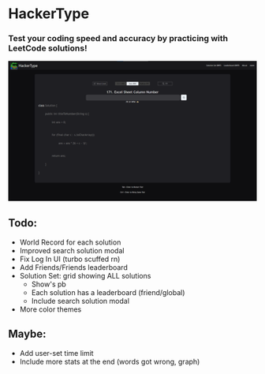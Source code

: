 # HackerType
### Test your coding speed and accuracy by practicing with LeetCode solutions!
![Screenshot](/client/public/hackertype3.png)
## Todo:
- World Record for each solution
- Improved search solution modal
- Fix Log In UI (turbo scuffed rn)
- Add Friends/Friends leaderboard
- Solution Set: grid showing ALL solutions
  - Show's pb
  - Each solution has a leaderboard (friend/global)
  - Include search solution modal
- More color themes


## Maybe:
- Add user-set time limit
- Include more stats at the end (words got wrong, graph)





